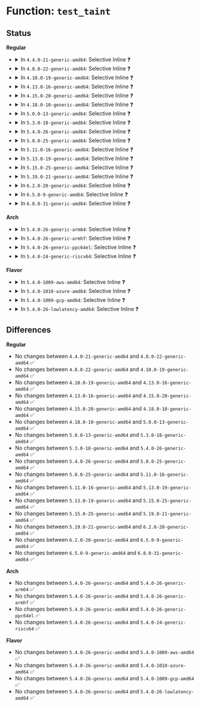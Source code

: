 # Function: <code>test_taint</code>

## Status
<b>Regular</b>
<ul>
<li>
<details>
<summary>In <code>4.4.0-21-generic-amd64</code>: Selective Inline ❓</summary>

```c
int test_taint(unsigned int flag)
```

```json
{
  "name": "test_taint",
  "collision_type": "Unique Global",
  "inline_type": "Selective",
  "funcs": [
    {
      "addr": 18446744071579372512,
      "name": "test_taint",
      "external": true,
      "loc": "kernel/panic.c:288",
      "file": "kernel/panic.c",
      "inline": "not declared, inlined",
      "caller_inline": [
        "kernel/panic.c:panic"
      ],
      "caller_func": [
        "kernel/module.c:layout_and_allocate",
        "kernel/hung_task.c:watchdog"
      ]
    }
  ],
  "symbols": [
    {
      "addr": 18446744071579372512,
      "name": "test_taint",
      "section": ".text",
      "bind": "STB_GLOBAL",
      "size": 23
    }
  ]
}
```
</details>
</li>
<li>
<details>
<summary>In <code>4.8.0-22-generic-amd64</code>: Selective Inline ❓</summary>

```c
int test_taint(unsigned int flag)
```

```json
{
  "name": "test_taint",
  "collision_type": "Unique Global",
  "inline_type": "Selective",
  "funcs": [
    {
      "addr": 18446744071580542723,
      "name": "test_taint",
      "external": true,
      "loc": "kernel/panic.c:337",
      "file": "kernel/panic.c",
      "inline": "not declared, inlined",
      "caller_inline": [
        "kernel/panic.c:panic"
      ],
      "caller_func": [
        "kernel/module.c:load_module",
        "kernel/module.c:load_module",
        "kernel/module.c:layout_and_allocate",
        "kernel/module.c:layout_and_allocate",
        "kernel/hung_task.c:watchdog"
      ]
    }
  ],
  "symbols": [
    {
      "addr": 18446744071579380480,
      "name": "test_taint",
      "section": ".text",
      "bind": "STB_GLOBAL",
      "size": 26
    }
  ]
}
```
</details>
</li>
<li>
<details>
<summary>In <code>4.10.0-19-generic-amd64</code>: Selective Inline ❓</summary>

```c
int test_taint(unsigned int flag)
```

```json
{
  "name": "test_taint",
  "collision_type": "Unique Global",
  "inline_type": "Selective",
  "funcs": [
    {
      "addr": 18446744071580606767,
      "name": "test_taint",
      "external": true,
      "loc": "kernel/panic.c:367",
      "file": "kernel/panic.c",
      "inline": "not declared, inlined",
      "caller_inline": [
        "kernel/panic.c:panic"
      ],
      "caller_func": [
        "kernel/module.c:load_module",
        "kernel/module.c:load_module",
        "kernel/module.c:layout_and_allocate",
        "kernel/module.c:layout_and_allocate",
        "kernel/hung_task.c:watchdog"
      ]
    }
  ],
  "symbols": [
    {
      "addr": 18446744071579399520,
      "name": "test_taint",
      "section": ".text",
      "bind": "STB_GLOBAL",
      "size": 26
    }
  ]
}
```
</details>
</li>
<li>
<details>
<summary>In <code>4.13.0-16-generic-amd64</code>: Selective Inline ❓</summary>

```c
int test_taint(unsigned int flag)
```

```json
{
  "name": "test_taint",
  "collision_type": "Unique Global",
  "inline_type": "Selective",
  "funcs": [
    {
      "addr": 18446744071579387998,
      "name": "test_taint",
      "external": true,
      "loc": "kernel/panic.c:369",
      "file": "kernel/panic.c",
      "inline": "not declared, inlined",
      "caller_inline": [
        "kernel/panic.c:panic"
      ],
      "caller_func": [
        "kernel/module.c:load_module",
        "kernel/module.c:load_module",
        "kernel/module.c:layout_and_allocate",
        "kernel/module.c:layout_and_allocate",
        "kernel/hung_task.c:watchdog"
      ]
    }
  ],
  "symbols": [
    {
      "addr": 18446744071579386624,
      "name": "test_taint",
      "section": ".text",
      "bind": "STB_GLOBAL",
      "size": 26
    }
  ]
}
```
</details>
</li>
<li>
<details>
<summary>In <code>4.15.0-20-generic-amd64</code>: Selective Inline ❓</summary>

```c
int test_taint(unsigned int flag)
```

```json
{
  "name": "test_taint",
  "collision_type": "Unique Global",
  "inline_type": "Selective",
  "funcs": [
    {
      "addr": 18446744071579415319,
      "name": "test_taint",
      "external": true,
      "loc": "kernel/panic.c:374",
      "file": "kernel/panic.c",
      "inline": "not declared, inlined",
      "caller_inline": [
        "kernel/panic.c:panic"
      ],
      "caller_func": [
        "kernel/module.c:load_module",
        "kernel/module.c:load_module",
        "kernel/module.c:layout_and_allocate",
        "kernel/module.c:layout_and_allocate",
        "kernel/hung_task.c:watchdog"
      ]
    }
  ],
  "symbols": [
    {
      "addr": 18446744071579413504,
      "name": "test_taint",
      "section": ".text",
      "bind": "STB_GLOBAL",
      "size": 26
    }
  ]
}
```
</details>
</li>
<li>
<details>
<summary>In <code>4.18.0-10-generic-amd64</code>: Selective Inline ❓</summary>

```c
int test_taint(unsigned int flag)
```

```json
{
  "name": "test_taint",
  "collision_type": "Unique Global",
  "inline_type": "Selective",
  "funcs": [
    {
      "addr": 18446744071579429527,
      "name": "test_taint",
      "external": true,
      "loc": "kernel/panic.c:363",
      "file": "kernel/panic.c",
      "inline": "not declared, inlined",
      "caller_inline": [
        "kernel/panic.c:panic"
      ],
      "caller_func": [
        "kernel/module.c:load_module",
        "kernel/module.c:load_module",
        "kernel/module.c:layout_and_allocate",
        "kernel/module.c:layout_and_allocate",
        "kernel/hung_task.c:watchdog"
      ]
    }
  ],
  "symbols": [
    {
      "addr": 18446744071579427952,
      "name": "test_taint",
      "section": ".text",
      "bind": "STB_GLOBAL",
      "size": 26
    }
  ]
}
```
</details>
</li>
<li>
<details>
<summary>In <code>5.0.0-13-generic-amd64</code>: Selective Inline ❓</summary>

```c
int test_taint(unsigned int flag)
```

```json
{
  "name": "test_taint",
  "collision_type": "Unique Global",
  "inline_type": "Selective",
  "funcs": [
    {
      "addr": 18446744071579463153,
      "name": "test_taint",
      "external": true,
      "loc": "kernel/panic.c:398",
      "file": "kernel/panic.c",
      "inline": "not declared, inlined",
      "caller_inline": [
        "kernel/panic.c:panic"
      ],
      "caller_func": [
        "kernel/module.c:load_module",
        "kernel/module.c:load_module",
        "kernel/module.c:layout_and_allocate",
        "kernel/module.c:layout_and_allocate",
        "kernel/hung_task.c:watchdog"
      ]
    }
  ],
  "symbols": [
    {
      "addr": 18446744071579461376,
      "name": "test_taint",
      "section": ".text",
      "bind": "STB_GLOBAL",
      "size": 26
    }
  ]
}
```
</details>
</li>
<li>
<details>
<summary>In <code>5.3.0-18-generic-amd64</code>: Selective Inline ❓</summary>

```c
int test_taint(unsigned int flag)
```

```json
{
  "name": "test_taint",
  "collision_type": "Unique Global",
  "inline_type": "Selective",
  "funcs": [
    {
      "addr": 18446744071579480941,
      "name": "test_taint",
      "external": true,
      "loc": "kernel/panic.c:403",
      "file": "kernel/panic.c",
      "inline": "not declared, inlined",
      "caller_inline": [
        "kernel/panic.c:panic"
      ],
      "caller_func": [
        "kernel/module.c:load_module",
        "kernel/module.c:load_module",
        "kernel/module.c:layout_and_allocate",
        "kernel/module.c:layout_and_allocate",
        "kernel/hung_task.c:watchdog"
      ]
    }
  ],
  "symbols": [
    {
      "addr": 18446744071579479136,
      "name": "test_taint",
      "section": ".text",
      "bind": "STB_GLOBAL",
      "size": 26
    }
  ]
}
```
</details>
</li>
<li>
<details>
<summary>In <code>5.4.0-26-generic-amd64</code>: Selective Inline ❓</summary>

```c
int test_taint(unsigned int flag)
```

```json
{
  "name": "test_taint",
  "collision_type": "Unique Global",
  "inline_type": "Selective",
  "funcs": [
    {
      "addr": 18446744071579506829,
      "name": "test_taint",
      "external": true,
      "loc": "kernel/panic.c:412",
      "file": "kernel/panic.c",
      "inline": "not declared, inlined",
      "caller_inline": [
        "kernel/panic.c:panic"
      ],
      "caller_func": [
        "kernel/module.c:load_module",
        "kernel/module.c:load_module",
        "kernel/module.c:check_modinfo",
        "kernel/module.c:check_modinfo",
        "kernel/hung_task.c:watchdog"
      ]
    }
  ],
  "symbols": [
    {
      "addr": 18446744071579505024,
      "name": "test_taint",
      "section": ".text",
      "bind": "STB_GLOBAL",
      "size": 26
    }
  ]
}
```
</details>
</li>
<li>
<details>
<summary>In <code>5.8.0-25-generic-amd64</code>: Selective Inline ❓</summary>

```c
int test_taint(unsigned int flag)
```

```json
{
  "name": "test_taint",
  "collision_type": "Unique Global",
  "inline_type": "Selective",
  "funcs": [
    {
      "addr": 18446744071579535014,
      "name": "test_taint",
      "external": true,
      "loc": "kernel/panic.c:422",
      "file": "kernel/panic.c",
      "inline": "not declared, inlined",
      "caller_inline": [
        "kernel/panic.c:panic"
      ],
      "caller_func": [
        "kernel/module.c:check_module_license_and_versions",
        "kernel/module.c:check_module_license_and_versions",
        "kernel/module.c:check_modinfo",
        "kernel/module.c:set_license",
        "kernel/hung_task.c:check_hung_uninterruptible_tasks"
      ]
    }
  ],
  "symbols": [
    {
      "addr": 18446744071579533440,
      "name": "test_taint",
      "section": ".text",
      "bind": "STB_GLOBAL",
      "size": 26
    }
  ]
}
```
</details>
</li>
<li>
<details>
<summary>In <code>5.11.0-16-generic-amd64</code>: Selective Inline ❓</summary>

```c
int test_taint(unsigned int flag)
```

```json
{
  "name": "test_taint",
  "collision_type": "Unique Global",
  "inline_type": "Selective",
  "funcs": [
    {
      "addr": 18446744071591277150,
      "name": "test_taint",
      "external": true,
      "loc": "kernel/panic.c:422",
      "file": "kernel/panic.c",
      "inline": "not declared, inlined",
      "caller_inline": [
        "kernel/panic.c:panic"
      ],
      "caller_func": [
        "kernel/module.c:check_module_license_and_versions",
        "kernel/module.c:check_module_license_and_versions",
        "kernel/module.c:check_modinfo",
        "kernel/module.c:set_license",
        "kernel/hung_task.c:check_hung_uninterruptible_tasks"
      ]
    }
  ],
  "symbols": [
    {
      "addr": 18446744071579516368,
      "name": "test_taint",
      "section": ".text",
      "bind": "STB_GLOBAL",
      "size": 26
    }
  ]
}
```
</details>
</li>
<li>
<details>
<summary>In <code>5.13.0-19-generic-amd64</code>: Selective Inline ❓</summary>

```c
int test_taint(unsigned int flag)
```

```json
{
  "name": "test_taint",
  "collision_type": "Unique Global",
  "inline_type": "Selective",
  "funcs": [
    {
      "addr": 18446744071591220048,
      "name": "test_taint",
      "external": true,
      "loc": "kernel/panic.c:422",
      "file": "kernel/panic.c",
      "inline": "not declared, inlined",
      "caller_inline": [
        "kernel/panic.c:panic"
      ],
      "caller_func": [
        "kernel/module.c:load_module",
        "kernel/module.c:load_module",
        "kernel/module.c:check_modinfo",
        "kernel/module.c:check_modinfo",
        "kernel/hung_task.c:check_hung_uninterruptible_tasks"
      ]
    }
  ],
  "symbols": [
    {
      "addr": 18446744071579519520,
      "name": "test_taint",
      "section": ".text",
      "bind": "STB_GLOBAL",
      "size": 26
    }
  ]
}
```
</details>
</li>
<li>
<details>
<summary>In <code>5.15.0-25-generic-amd64</code>: Selective Inline ❓</summary>

```c
int test_taint(unsigned int flag)
```

```json
{
  "name": "test_taint",
  "collision_type": "Unique Global",
  "inline_type": "Selective",
  "funcs": [
    {
      "addr": 18446744071592098593,
      "name": "test_taint",
      "external": true,
      "loc": "kernel/panic.c:420",
      "file": "kernel/panic.c",
      "inline": "not declared, inlined",
      "caller_inline": [
        "kernel/panic.c:panic"
      ],
      "caller_func": [
        "kernel/module.c:load_module",
        "kernel/module.c:load_module",
        "kernel/module.c:check_modinfo",
        "kernel/module.c:check_modinfo",
        "kernel/hung_task.c:check_hung_uninterruptible_tasks"
      ]
    }
  ],
  "symbols": [
    {
      "addr": 18446744071579591232,
      "name": "test_taint",
      "section": ".text",
      "bind": "STB_GLOBAL",
      "size": 26
    }
  ]
}
```
</details>
</li>
<li>
<details>
<summary>In <code>5.19.0-21-generic-amd64</code>: Selective Inline ❓</summary>

```c
int test_taint(unsigned int flag)
```

```json
{
  "name": "test_taint",
  "collision_type": "Unique Global",
  "inline_type": "Selective",
  "funcs": [
    {
      "addr": 18446744071593865971,
      "name": "test_taint",
      "external": true,
      "loc": "kernel/panic.c:464",
      "file": "kernel/panic.c",
      "inline": "not declared, inlined",
      "caller_inline": [
        "kernel/panic.c:panic"
      ],
      "caller_func": [
        "kernel/module/main.c:load_module",
        "kernel/module/main.c:load_module",
        "kernel/module/main.c:check_modinfo",
        "kernel/module/main.c:check_modinfo",
        "kernel/hung_task.c:check_hung_uninterruptible_tasks"
      ]
    }
  ],
  "symbols": [
    {
      "addr": 18446744071579682592,
      "name": "test_taint",
      "section": ".text",
      "bind": "STB_GLOBAL",
      "size": 32
    }
  ]
}
```
</details>
</li>
<li>
<details>
<summary>In <code>6.2.0-20-generic-amd64</code>: Selective Inline ❓</summary>

```c
int test_taint(unsigned int flag)
```

```json
{
  "name": "test_taint",
  "collision_type": "Unique Global",
  "inline_type": "Selective",
  "funcs": [
    {
      "addr": 18446744071579804735,
      "name": "test_taint",
      "external": true,
      "loc": "kernel/panic.c:515",
      "file": "kernel/panic.c",
      "inline": "not declared, inlined",
      "caller_inline": [
        "kernel/panic.c:panic"
      ],
      "caller_func": [
        "kernel/module/main.c:load_module",
        "kernel/module/main.c:load_module",
        "kernel/module/main.c:check_modinfo",
        "kernel/module/main.c:check_modinfo",
        "kernel/module/main.c:check_modinfo",
        "kernel/hung_task.c:check_hung_uninterruptible_tasks"
      ]
    }
  ],
  "symbols": [
    {
      "addr": 18446744071579803296,
      "name": "test_taint",
      "section": ".text",
      "bind": "STB_GLOBAL",
      "size": 32
    }
  ]
}
```
</details>
</li>
<li>
<details>
<summary>In <code>6.5.0-9-generic-amd64</code>: Selective Inline ❓</summary>

```c
int test_taint(unsigned int flag)
```

```json
{
  "name": "test_taint",
  "collision_type": "Unique Global",
  "inline_type": "Selective",
  "funcs": [
    {
      "addr": 18446744071579852876,
      "name": "test_taint",
      "external": true,
      "loc": "kernel/panic.c:515",
      "file": "kernel/panic.c",
      "inline": "not declared, inlined",
      "caller_inline": [
        "kernel/panic.c:panic"
      ],
      "caller_func": [
        "kernel/module/main.c:module_augment_kernel_taints",
        "kernel/module/main.c:module_augment_kernel_taints",
        "kernel/module/main.c:module_augment_kernel_taints",
        "kernel/module/main.c:module_augment_kernel_taints",
        "kernel/module/main.c:module_augment_kernel_taints",
        "kernel/hung_task.c:check_hung_uninterruptible_tasks"
      ]
    }
  ],
  "symbols": [
    {
      "addr": 18446744071579851424,
      "name": "test_taint",
      "section": ".text",
      "bind": "STB_GLOBAL",
      "size": 32
    }
  ]
}
```
</details>
</li>
<li>
<details>
<summary>In <code>6.8.0-31-generic-amd64</code>: Selective Inline ❓</summary>

```c
int test_taint(unsigned int flag)
```

```json
{
  "name": "test_taint",
  "collision_type": "Unique Global",
  "inline_type": "Selective",
  "funcs": [
    {
      "addr": 18446744071579890652,
      "name": "test_taint",
      "external": true,
      "loc": "kernel/panic.c:519",
      "file": "kernel/panic.c",
      "inline": "not declared, inlined",
      "caller_inline": [
        "kernel/panic.c:panic"
      ],
      "caller_func": [
        "kernel/module/main.c:module_augment_kernel_taints",
        "kernel/module/main.c:module_augment_kernel_taints",
        "kernel/module/main.c:module_augment_kernel_taints",
        "kernel/module/main.c:module_augment_kernel_taints",
        "kernel/module/main.c:module_augment_kernel_taints",
        "kernel/hung_task.c:check_hung_uninterruptible_tasks"
      ]
    }
  ],
  "symbols": [
    {
      "addr": 18446744071579889232,
      "name": "test_taint",
      "section": ".text",
      "bind": "STB_GLOBAL",
      "size": 32
    }
  ]
}
```
</details>
</li>
</ul>
<b>Arch</b>
<ul>
<li>
<details>
<summary>In <code>5.4.0-26-generic-arm64</code>: Selective Inline ❓</summary>

```c
int test_taint(unsigned int flag)
```

```json
{
  "name": "test_taint",
  "collision_type": "Unique Global",
  "inline_type": "Selective",
  "funcs": [
    {
      "addr": 18446603336490642068,
      "name": "test_taint",
      "external": true,
      "loc": "kernel/panic.c:412",
      "file": "kernel/panic.c",
      "inline": "not declared, inlined",
      "caller_inline": [
        "kernel/panic.c:panic"
      ],
      "caller_func": [
        "kernel/module.c:load_module",
        "kernel/module.c:load_module",
        "kernel/module.c:layout_and_allocate",
        "kernel/module.c:layout_and_allocate",
        "kernel/hung_task.c:watchdog"
      ]
    }
  ],
  "symbols": [
    {
      "addr": 18446603336490639432,
      "name": "test_taint",
      "section": ".text",
      "bind": "STB_GLOBAL",
      "size": 76
    }
  ]
}
```
</details>
</li>
<li>
<details>
<summary>In <code>5.4.0-26-generic-armhf</code>: Selective Inline ❓</summary>

```c
int test_taint(unsigned int flag)
```

```json
{
  "name": "test_taint",
  "collision_type": "Unique Global",
  "inline_type": "Selective",
  "funcs": [
    {
      "addr": 3224717948,
      "name": "test_taint",
      "external": true,
      "loc": "kernel/panic.c:412",
      "file": "kernel/panic.c",
      "inline": "not declared, inlined",
      "caller_inline": [
        "kernel/panic.c:panic"
      ],
      "caller_func": [
        "kernel/module.c:load_module",
        "kernel/module.c:load_module",
        "kernel/module.c:layout_and_allocate",
        "kernel/module.c:layout_and_allocate",
        "kernel/hung_task.c:watchdog"
      ]
    }
  ],
  "symbols": [
    {
      "addr": 3224715996,
      "name": "test_taint",
      "section": ".text",
      "bind": "STB_GLOBAL",
      "size": 64
    }
  ]
}
```
</details>
</li>
<li>
<details>
<summary>In <code>5.4.0-26-generic-ppc64el</code>: Selective Inline ❓</summary>

```c
int test_taint(unsigned int flag)
```

```json
{
  "name": "test_taint",
  "collision_type": "Unique Global",
  "inline_type": "Selective",
  "funcs": [
    {
      "addr": 13835058055283460356,
      "name": "test_taint",
      "external": true,
      "loc": "kernel/panic.c:412",
      "file": "kernel/panic.c",
      "inline": "not declared, inlined",
      "caller_inline": [
        "kernel/panic.c:panic"
      ],
      "caller_func": [
        "kernel/module.c:load_module",
        "kernel/module.c:load_module",
        "kernel/module.c:layout_and_allocate",
        "kernel/module.c:layout_and_allocate",
        "kernel/hung_task.c:watchdog"
      ]
    }
  ],
  "symbols": [
    {
      "addr": 13835058055283457424,
      "name": "test_taint",
      "section": ".text",
      "bind": "STB_GLOBAL",
      "size": 60
    }
  ]
}
```
</details>
</li>
<li>
<details>
<summary>In <code>5.4.0-24-generic-riscv64</code>: Selective Inline ❓</summary>

```c
int test_taint(unsigned int flag)
```

```json
{
  "name": "test_taint",
  "collision_type": "Unique Global",
  "inline_type": "Selective",
  "funcs": [
    {
      "addr": 18446743936271394368,
      "name": "test_taint",
      "external": true,
      "loc": "kernel/panic.c:412",
      "file": "kernel/panic.c",
      "inline": "not declared, inlined",
      "caller_inline": [
        "kernel/panic.c:panic"
      ],
      "caller_func": [
        "kernel/module.c:load_module",
        "kernel/module.c:load_module",
        "kernel/module.c:layout_and_allocate",
        "kernel/module.c:layout_and_allocate",
        "kernel/hung_task.c:watchdog"
      ]
    }
  ],
  "symbols": [
    {
      "addr": 18446743936271392368,
      "name": "test_taint",
      "section": ".text",
      "bind": "STB_GLOBAL",
      "size": 66
    }
  ]
}
```
</details>
</li>
</ul>
<b>Flavor</b>
<ul>
<li>
<details>
<summary>In <code>5.4.0-1009-aws-amd64</code>: Selective Inline ❓</summary>

```c
int test_taint(unsigned int flag)
```

```json
{
  "name": "test_taint",
  "collision_type": "Unique Global",
  "inline_type": "Selective",
  "funcs": [
    {
      "addr": 18446744071579480493,
      "name": "test_taint",
      "external": true,
      "loc": "kernel/panic.c:412",
      "file": "kernel/panic.c",
      "inline": "not declared, inlined",
      "caller_inline": [
        "kernel/panic.c:panic"
      ],
      "caller_func": [
        "kernel/module.c:load_module",
        "kernel/module.c:load_module",
        "kernel/module.c:check_modinfo",
        "kernel/module.c:check_modinfo",
        "kernel/hung_task.c:watchdog"
      ]
    }
  ],
  "symbols": [
    {
      "addr": 18446744071579478688,
      "name": "test_taint",
      "section": ".text",
      "bind": "STB_GLOBAL",
      "size": 26
    }
  ]
}
```
</details>
</li>
<li>
<details>
<summary>In <code>5.4.0-1010-azure-amd64</code>: Selective Inline ❓</summary>

```c
int test_taint(unsigned int flag)
```

```json
{
  "name": "test_taint",
  "collision_type": "Unique Global",
  "inline_type": "Selective",
  "funcs": [
    {
      "addr": 18446744071579409383,
      "name": "test_taint",
      "external": true,
      "loc": "kernel/panic.c:412",
      "file": "kernel/panic.c",
      "inline": "not declared, inlined",
      "caller_inline": [
        "kernel/panic.c:panic"
      ],
      "caller_func": [
        "kernel/module.c:load_module",
        "kernel/module.c:load_module",
        "kernel/module.c:check_modinfo",
        "kernel/module.c:check_modinfo",
        "kernel/hung_task.c:watchdog"
      ]
    }
  ],
  "symbols": [
    {
      "addr": 18446744071579407584,
      "name": "test_taint",
      "section": ".text",
      "bind": "STB_GLOBAL",
      "size": 26
    }
  ]
}
```
</details>
</li>
<li>
<details>
<summary>In <code>5.4.0-1009-gcp-amd64</code>: Selective Inline ❓</summary>

```c
int test_taint(unsigned int flag)
```

```json
{
  "name": "test_taint",
  "collision_type": "Unique Global",
  "inline_type": "Selective",
  "funcs": [
    {
      "addr": 18446744071579480413,
      "name": "test_taint",
      "external": true,
      "loc": "kernel/panic.c:412",
      "file": "kernel/panic.c",
      "inline": "not declared, inlined",
      "caller_inline": [
        "kernel/panic.c:panic"
      ],
      "caller_func": [
        "kernel/module.c:load_module",
        "kernel/module.c:load_module",
        "kernel/module.c:check_modinfo",
        "kernel/module.c:check_modinfo",
        "kernel/hung_task.c:watchdog"
      ]
    }
  ],
  "symbols": [
    {
      "addr": 18446744071579478608,
      "name": "test_taint",
      "section": ".text",
      "bind": "STB_GLOBAL",
      "size": 26
    }
  ]
}
```
</details>
</li>
<li>
<details>
<summary>In <code>5.4.0-26-lowlatency-amd64</code>: Selective Inline ❓</summary>

```c
int test_taint(unsigned int flag)
```

```json
{
  "name": "test_taint",
  "collision_type": "Unique Global",
  "inline_type": "Selective",
  "funcs": [
    {
      "addr": 18446744071579512276,
      "name": "test_taint",
      "external": true,
      "loc": "kernel/panic.c:412",
      "file": "kernel/panic.c",
      "inline": "not declared, inlined",
      "caller_inline": [
        "kernel/panic.c:panic"
      ],
      "caller_func": [
        "kernel/module.c:load_module",
        "kernel/module.c:load_module",
        "kernel/module.c:check_modinfo",
        "kernel/module.c:check_modinfo",
        "kernel/hung_task.c:watchdog"
      ]
    }
  ],
  "symbols": [
    {
      "addr": 18446744071579510480,
      "name": "test_taint",
      "section": ".text",
      "bind": "STB_GLOBAL",
      "size": 26
    }
  ]
}
```
</details>
</li>
</ul>

## Differences
<b>Regular</b>
<ul>
<li>
No changes between <code>4.4.0-21-generic-amd64</code> and <code>4.8.0-22-generic-amd64</code> ✅
</li>
<li>
No changes between <code>4.8.0-22-generic-amd64</code> and <code>4.10.0-19-generic-amd64</code> ✅
</li>
<li>
No changes between <code>4.10.0-19-generic-amd64</code> and <code>4.13.0-16-generic-amd64</code> ✅
</li>
<li>
No changes between <code>4.13.0-16-generic-amd64</code> and <code>4.15.0-20-generic-amd64</code> ✅
</li>
<li>
No changes between <code>4.15.0-20-generic-amd64</code> and <code>4.18.0-10-generic-amd64</code> ✅
</li>
<li>
No changes between <code>4.18.0-10-generic-amd64</code> and <code>5.0.0-13-generic-amd64</code> ✅
</li>
<li>
No changes between <code>5.0.0-13-generic-amd64</code> and <code>5.3.0-18-generic-amd64</code> ✅
</li>
<li>
No changes between <code>5.3.0-18-generic-amd64</code> and <code>5.4.0-26-generic-amd64</code> ✅
</li>
<li>
No changes between <code>5.4.0-26-generic-amd64</code> and <code>5.8.0-25-generic-amd64</code> ✅
</li>
<li>
No changes between <code>5.8.0-25-generic-amd64</code> and <code>5.11.0-16-generic-amd64</code> ✅
</li>
<li>
No changes between <code>5.11.0-16-generic-amd64</code> and <code>5.13.0-19-generic-amd64</code> ✅
</li>
<li>
No changes between <code>5.13.0-19-generic-amd64</code> and <code>5.15.0-25-generic-amd64</code> ✅
</li>
<li>
No changes between <code>5.15.0-25-generic-amd64</code> and <code>5.19.0-21-generic-amd64</code> ✅
</li>
<li>
No changes between <code>5.19.0-21-generic-amd64</code> and <code>6.2.0-20-generic-amd64</code> ✅
</li>
<li>
No changes between <code>6.2.0-20-generic-amd64</code> and <code>6.5.0-9-generic-amd64</code> ✅
</li>
<li>
No changes between <code>6.5.0-9-generic-amd64</code> and <code>6.8.0-31-generic-amd64</code> ✅
</li>
</ul>
<b>Arch</b>
<ul>
<li>
No changes between <code>5.4.0-26-generic-amd64</code> and <code>5.4.0-26-generic-arm64</code> ✅
</li>
<li>
No changes between <code>5.4.0-26-generic-amd64</code> and <code>5.4.0-26-generic-armhf</code> ✅
</li>
<li>
No changes between <code>5.4.0-26-generic-amd64</code> and <code>5.4.0-26-generic-ppc64el</code> ✅
</li>
<li>
No changes between <code>5.4.0-26-generic-amd64</code> and <code>5.4.0-24-generic-riscv64</code> ✅
</li>
</ul>
<b>Flavor</b>
<ul>
<li>
No changes between <code>5.4.0-26-generic-amd64</code> and <code>5.4.0-1009-aws-amd64</code> ✅
</li>
<li>
No changes between <code>5.4.0-26-generic-amd64</code> and <code>5.4.0-1010-azure-amd64</code> ✅
</li>
<li>
No changes between <code>5.4.0-26-generic-amd64</code> and <code>5.4.0-1009-gcp-amd64</code> ✅
</li>
<li>
No changes between <code>5.4.0-26-generic-amd64</code> and <code>5.4.0-26-lowlatency-amd64</code> ✅
</li>
</ul>
